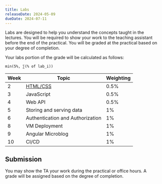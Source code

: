 ```yaml
---
title: Labs
releaseDate: 2024-05-09
dueDate: 2024-07-11
---
```


Labs are designed to help you understand the concepts taught in the lectures. You will be required to show your work to the teaching assistant before the end of the practical. You will be graded at the practical based on your degree of completion.

Your labs portion of the grade will be calculated as follows:

```
min(5%, ∑(% of lab_i))
```

| Week | Topic                                               | Weighting |
| ---- | --------------------------------------------------- | --------- |
| 2    | [HTML/CSS](https://classroom.github.com/a/5hnI_QqY) | 0.5%      |
| 3    | JavaScript                                          | 0.5%      |
| 4    | Web API                                             | 0.5%      |
| 5    | Storing and serving data                            | 1%        |
| 6    | Authentication and Authorization                    | 1%        |
| 8    | VM Deployment                                       | 1%        |
| 9    | Angular Microblog                                   | 1%        |
| 10   | CI/CD                                               | 1%        |

## Submission

You may show the TA your work during the practical or office hours. A grade will be assigned
based on the degree of completion.
